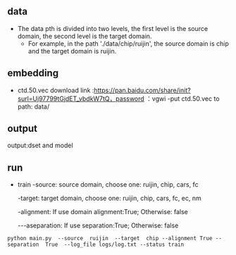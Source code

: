 ## data
- The data pth is divided into two levels, the first level is the source domain, the second level is the target domain.
    - For example, in the path './data/chip/ruijin', the source domain is chip and the target domain is ruijin.

## embedding
- ctd.50.vec download link :https://pan.baidu.com/share/init?surl=Uj97799tGjdET_vbdkW7tQ，password ：vgwi
    -put ctd.50.vec to path: data/

## output
output:dset and model
  
## run
- train
    -source: source domain, choose one: ruijin, chip, cars, fc    
    
    -target: target domain, choose one: ruijin, chip, cars, fc, ec, nm 
    
    -alignment: If use domain alignment:True; Otherwise: false
    
    ---aseparation: If use separation:True; Otherwise: false 
    
  
 ```
 python main.py  --source  ruijin  --target  chip --alignment True --separation  True  --log_file logs/log.txt --status train
 ```
  
